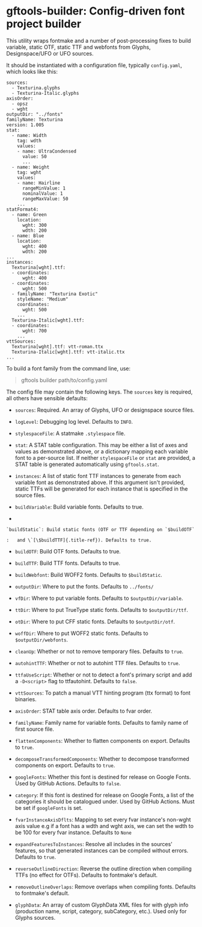 # gftools-builder: Config-driven font project builder

This utility wraps fontmake and a number of post-processing fixes to
build variable, static OTF, static TTF and webfonts from Glyphs,
Designspace/UFO or UFO sources.

It should be instantiated with a configuration file, typically
`config.yaml`, which looks like this:

    sources:
      - Texturina.glyphs
      - Texturina-Italic.glyphs
    axisOrder:
      - opsz
      - wght
    outputDir: "../fonts"
    familyName: Texturina
    version: 1.005
    stat:
      - name: Width
        tag: wdth
        values:
        - name: UltraCondensed
          value: 50
          ...
      - name: Weight
        tag: wght
        values:
        - name: Hairline
          rangeMinValue: 1
          nominalValue: 1
          rangeMaxValue: 50
        ...
    statFormat4:
      - name: Green
        location:
          wght: 300
          wdth: 200
      - name: Blue
        location:
          wght: 400
          wdth: 200
    ...
    instances:
      Texturina[wght].ttf:
      - coordinates:
          wght: 400
      - coordinates:
          wght: 500
      - familyName: "Texturina Exotic"
        styleName: "Medium"
        coordinates:
          wght: 500
        ...
      Texturina-Italic[wght].ttf:
      - coordinates:
          wght: 700
        ...
    vttSources:
      Texturina[wght].ttf: vtt-roman.ttx
      Texturina-Italic[wght].ttf: vtt-italic.ttx
    ...

To build a font family from the command line, use:

> gftools builder path/to/config.yaml

The config file may contain the following keys. The `sources` key is
required, all others have sensible defaults:

-   `sources`: Required. An array of Glyphs, UFO or designspace source
    files.

-   `logLevel`: Debugging log level. Defaults to `INFO`.

-   `stylespaceFile`: A statmake `.stylespace` file.

-   `stat`: A STAT table configuration. This may be either a list of
    axes and values as demonstrated above, or a dictionary mapping each
    variable font to a per-source list. If neither `stylespaceFile` or
    `stat` are provided, a STAT table is generated automatically using
    `gftools.stat`.

-   `instances`: A list of static font TTF instances to generate from
    each variable font as demonstrated above. If this argument isn\'t
    provided, static TTFs will be generated for each instance that is
    specified in the source files.

-   `buildVariable`: Build variable fonts. Defaults to true.

-   

    `buildStatic`: Build static fonts (OTF or TTF depending on `$buildOTF`

    :   and \`[\$buildTTF]{.title-ref}). Defaults to true.

-   `buildOTF`: Build OTF fonts. Defaults to true.

-   `buildTTF`: Build TTF fonts. Defaults to true.

-   `buildWebfont`: Build WOFF2 fonts. Defaults to `$buildStatic`.

-   `outputDir`: Where to put the fonts. Defaults to `../fonts/`

-   `vfDir`: Where to put variable fonts. Defaults to
    `$outputDir/variable`.

-   `ttDir`: Where to put TrueType static fonts. Defaults to
    `$outputDir/ttf`.

-   `otDir`: Where to put CFF static fonts. Defaults to
    `$outputDir/otf`.

-   `woffDir`: Where to put WOFF2 static fonts. Defaults to
    `$outputDir/webfonts`.

-   `cleanUp`: Whether or not to remove temporary files. Defaults to
    `true`.

-   `autohintTTF`: Whether or not to autohint TTF files. Defaults to
    `true`.

-   `ttfaUseScript`: Whether or not to detect a font\'s primary script
    and add a `-D<script>` flag to ttfautohint. Defaults to `false`.

-   `vttSources`: To patch a manual VTT hinting program (ttx format) to
    font binaries.

-   `axisOrder`: STAT table axis order. Defaults to fvar order.

-   `familyName`: Family name for variable fonts. Defaults to family
    name of first source file.

-   `flattenComponents`: Whether to flatten components on export.
    Defaults to `true`.

-   `decomposeTransformedComponents`: Whether to decompose transformed
    components on export. Defaults to `true`.

-   `googleFonts`: Whether this font is destined for release on Google
    Fonts. Used by GitHub Actions. Defaults to `false`.

-   `category`: If this font is destined for release on Google Fonts, a
    list of the categories it should be catalogued under. Used by GitHub
    Actions. Must be set if `googleFonts` is set.

-   `fvarInstanceAxisDflts`: Mapping to set every fvar instance\'s
    non-wght axis value e.g if a font has a wdth and wght axis, we can
    set the wdth to be 100 for every fvar instance. Defaults to `None`

-   `expandFeaturesToInstances`: Resolve all includes in the sources\'
    features, so that generated instances can be compiled without
    errors. Defaults to `true`.

-   `reverseOutlineDirection`: Reverse the outline direction when
    compiling TTFs (no effect for OTFs). Defaults to fontmake\'s
    default.

-   `removeOutlineOverlaps`: Remove overlaps when compiling fonts.
    Defaults to fontmake\'s default.

-   `glyphData`: An array of custom GlyphData XML files for with glyph
    info (production name, script, category, subCategory, etc.).
    Used only for Glyphs sources.
